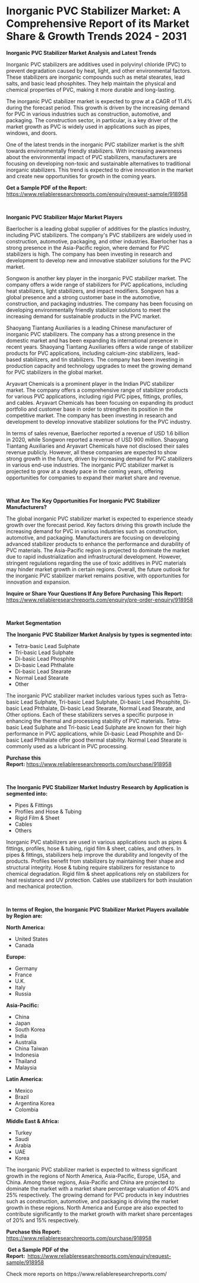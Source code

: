 <p><h1>Inorganic PVC Stabilizer Market: A Comprehensive Report of its Market Share & Growth Trends 2024 - 2031</h1></p><p><strong>Inorganic PVC Stabilizer Market Analysis and Latest Trends</strong></p>
<p><p>Inorganic PVC stabilizers are additives used in polyvinyl chloride (PVC) to prevent degradation caused by heat, light, and other environmental factors. These stabilizers are inorganic compounds such as metal stearates, lead salts, and basic lead phosphites. They help maintain the physical and chemical properties of PVC, making it more durable and long-lasting.</p><p>The inorganic PVC stabilizer market is expected to grow at a CAGR of 11.4% during the forecast period. This growth is driven by the increasing demand for PVC in various industries such as construction, automotive, and packaging. The construction sector, in particular, is a key driver of the market growth as PVC is widely used in applications such as pipes, windows, and doors.</p><p>One of the latest trends in the inorganic PVC stabilizer market is the shift towards environmentally friendly stabilizers. With increasing awareness about the environmental impact of PVC stabilizers, manufacturers are focusing on developing non-toxic and sustainable alternatives to traditional inorganic stabilizers. This trend is expected to drive innovation in the market and create new opportunities for growth in the coming years.</p></p>
<p><strong>Get a Sample PDF of the Report:&nbsp;</strong> <a href="https://www.reliableresearchreports.com/enquiry/request-sample/918958">https://www.reliableresearchreports.com/enquiry/request-sample/918958</a></p>
<p>&nbsp;</p>
<p><strong>Inorganic PVC Stabilizer Major Market Players</strong></p>
<p><p>Baerlocher is a leading global supplier of additives for the plastics industry, including PVC stabilizers. The company's PVC stabilizers are widely used in construction, automotive, packaging, and other industries. Baerlocher has a strong presence in the Asia-Pacific region, where demand for PVC stabilizers is high. The company has been investing in research and development to develop new and innovative stabilizer solutions for the PVC market.</p><p>Songwon is another key player in the inorganic PVC stabilizer market. The company offers a wide range of stabilizers for PVC applications, including heat stabilizers, light stabilizers, and impact modifiers. Songwon has a global presence and a strong customer base in the automotive, construction, and packaging industries. The company has been focusing on developing environmentally friendly stabilizer solutions to meet the increasing demand for sustainable products in the PVC market.</p><p>Shaoyang Tiantang Auxiliaries is a leading Chinese manufacturer of inorganic PVC stabilizers. The company has a strong presence in the domestic market and has been expanding its international presence in recent years. Shaoyang Tiantang Auxiliaries offers a wide range of stabilizer products for PVC applications, including calcium-zinc stabilizers, lead-based stabilizers, and tin stabilizers. The company has been investing in production capacity and technology upgrades to meet the growing demand for PVC stabilizers in the global market.</p><p>Aryavart Chemicals is a prominent player in the Indian PVC stabilizer market. The company offers a comprehensive range of stabilizer products for various PVC applications, including rigid PVC pipes, fittings, profiles, and cables. Aryavart Chemicals has been focusing on expanding its product portfolio and customer base in order to strengthen its position in the competitive market. The company has been investing in research and development to develop innovative stabilizer solutions for the PVC industry.</p><p>In terms of sales revenue, Baerlocher reported a revenue of USD 1.6 billion in 2020, while Songwon reported a revenue of USD 900 million. Shaoyang Tiantang Auxiliaries and Aryavart Chemicals have not disclosed their sales revenue publicly. However, all these companies are expected to show strong growth in the future, driven by increasing demand for PVC stabilizers in various end-use industries. The inorganic PVC stabilizer market is projected to grow at a steady pace in the coming years, offering opportunities for companies to expand their market share and revenue.</p></p>
<p>&nbsp;</p>
<p><strong>What Are The Key Opportunities For Inorganic PVC Stabilizer Manufacturers?</strong></p>
<p><p>The global inorganic PVC stabilizer market is expected to experience steady growth over the forecast period. Key factors driving this growth include the increasing demand for PVC in various industries such as construction, automotive, and packaging. Manufacturers are focusing on developing advanced stabilizer products to enhance the performance and durability of PVC materials. The Asia-Pacific region is projected to dominate the market due to rapid industrialization and infrastructural development. However, stringent regulations regarding the use of toxic additives in PVC materials may hinder market growth in certain regions. Overall, the future outlook for the inorganic PVC stabilizer market remains positive, with opportunities for innovation and expansion.</p></p>
<p><strong>Inquire or Share Your Questions If Any Before Purchasing This Report:</strong> <a href="https://www.reliableresearchreports.com/enquiry/pre-order-enquiry/918958">https://www.reliableresearchreports.com/enquiry/pre-order-enquiry/918958</a></p>
<p>&nbsp;</p>
<p><strong>Market Segmentation</strong></p>
<p><strong>The Inorganic PVC Stabilizer Market Analysis by types is segmented into:</strong></p>
<p><ul><li>Tetra-basic Lead Sulphate</li><li>Tri-basic Lead Sulphate</li><li>Di-basic Lead Phosphite</li><li>Di-basic Lead Phthalate</li><li>Di-basic Lead Stearate</li><li>Normal Lead Stearate</li><li>Other</li></ul></p>
<p><p>The inorganic PVC stabilizer market includes various types such as Tetra-basic Lead Sulphate, Tri-basic Lead Sulphate, Di-basic Lead Phosphite, Di-basic Lead Phthalate, Di-basic Lead Stearate, Normal Lead Stearate, and Other options. Each of these stabilizers serves a specific purpose in enhancing the thermal and processing stability of PVC materials. Tetra-basic Lead Sulphate and Tri-basic Lead Sulphate are known for their high performance in PVC applications, while Di-basic Lead Phosphite and Di-basic Lead Phthalate offer good thermal stability. Normal Lead Stearate is commonly used as a lubricant in PVC processing.</p></p>
<p><strong>Purchase this Report:&nbsp;</strong><a href="https://www.reliableresearchreports.com/purchase/918958">https://www.reliableresearchreports.com/purchase/918958</a></p>
<p>&nbsp;</p>
<p><strong>The Inorganic PVC Stabilizer Market Industry Research by Application is segmented into:</strong></p>
<p><ul><li>Pipes & Fittings</li><li>Profiles and Hose & Tubing</li><li>Rigid Film & Sheet</li><li>Cables</li><li>Others</li></ul></p>
<p><p>Inorganic PVC stabilizers are used in various applications such as pipes & fittings, profiles, hose & tubing, rigid film & sheet, cables, and others. In pipes & fittings, stabilizers help improve the durability and longevity of the products. Profiles benefit from stabilizers by maintaining their shape and structural integrity. Hose & tubing require stabilizers for resistance to chemical degradation. Rigid film & sheet applications rely on stabilizers for heat resistance and UV protection. Cables use stabilizers for both insulation and mechanical protection.</p></p>
<p>&nbsp;</p>
<p><strong>In terms of Region, the Inorganic PVC Stabilizer Market Players available by Region are:</strong></p>
<p>
    <p> <strong> North America: </strong>
        <ul>
            <li>United States</li>
            <li>Canada</li>
        </ul>
        </p> 
    <p> <strong> Europe: </strong>
        <ul>
            <li>Germany</li>
            <li>France</li>
            <li>U.K.</li>
            <li>Italy</li>
            <li>Russia</li>
        </ul>
        </p> 
    <p> <strong> Asia-Pacific: </strong>
        <ul>
            <li>China</li>
            <li>Japan</li>
            <li>South Korea</li>
            <li>India</li>
            <li>Australia</li>
            <li>China Taiwan</li>
            <li>Indonesia</li>
            <li>Thailand</li>
            <li>Malaysia</li>
        </ul>
        </p> 
    <p> <strong> Latin America: </strong>
        <ul>
            <li>Mexico</li>
            <li>Brazil</li>
            <li>Argentina Korea</li>
            <li>Colombia</li>
        </ul>
        </p> 
    <p> <strong> Middle East & Africa: </strong>
        <ul>
            <li>Turkey</li>
            <li>Saudi</li>
            <li>Arabia</li>
            <li>UAE</li>
            <li>Korea</li>
        </ul>
    </p>
    </p>
<p><p>The inorganic PVC stabilizer market is expected to witness significant growth in the regions of North America, Asia-Pacific, Europe, USA, and China. Among these regions, Asia-Pacific and China are projected to dominate the market with a market share percentage valuation of 40% and 25% respectively. The growing demand for PVC products in key industries such as construction, automotive, and packaging is driving the market growth in these regions. North America and Europe are also expected to contribute significantly to the market growth with market share percentages of 20% and 15% respectively.</p></p>
<p><strong>Purchase this Report: </strong><a href="https://www.reliableresearchreports.com/purchase/918958">https://www.reliableresearchreports.com/purchase/918958</a></p>
<p>&nbsp;<strong>Get a Sample PDF of the Report:&nbsp;&nbsp;</strong><a href="https://www.reliableresearchreports.com/enquiry/request-sample/918958">https://www.reliableresearchreports.com/enquiry/request-sample/918958</a></p>
<p><strong></strong></p>
<p>Check more reports on https://www.reliableresearchreports.com/</p>